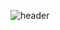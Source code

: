 ![header](https://capsule-render.vercel.app/api?type=slice&color=navy&height=200&text=D%26A's%20GITHUB&fontSize=50&animation=twinkling&fontAlign=68&fontAlignY=36&desc=AI%20%26%20Big%20Data%20Analytics%20Association%20D%26A&descAlign=70&descAlignY=60&descSize=20)

